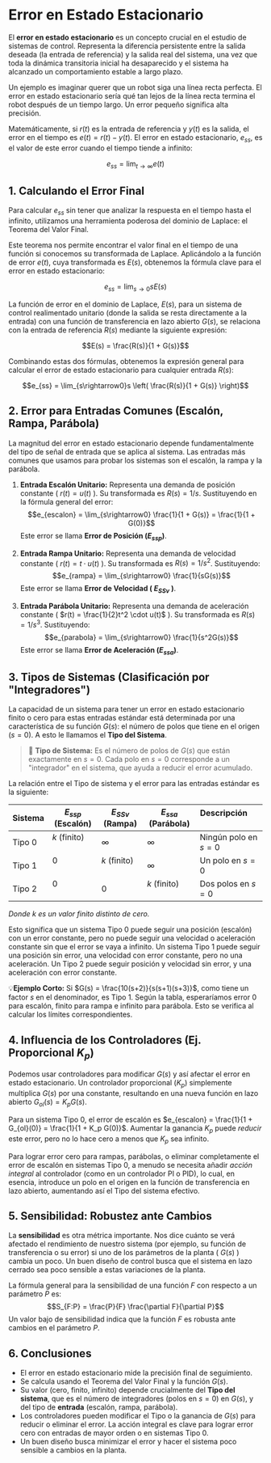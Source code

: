 # Error en Estado Estacionario

El **error en estado estacionario** es un concepto crucial en el estudio de sistemas de control. Representa la diferencia persistente entre la salida deseada (la entrada de referencia) y la salida real del sistema, una vez que toda la dinámica transitoria inicial ha desaparecido y el sistema ha alcanzado un comportamiento estable a largo plazo.

Un ejemplo es imaginar querer que un robot siga una línea recta perfecta. El error en estado estacionario sería qué tan lejos de la línea recta termina el robot después de un tiempo largo. Un error pequeño significa alta precisión.

Matemáticamente, si $r(t)$ es la entrada de referencia y $y(t)$ es la salida, el error en el tiempo es $e(t) = r(t) - y(t)$. El error en estado estacionario, $e_{ss}$, es el valor de este error cuando el tiempo tiende a infinito:

$$e_{ss} = \lim_{t \to \infty} e(t)$$

## 1. Calculando el Error Final

Para calcular $e_{ss}$ sin tener que analizar la respuesta en el tiempo hasta el infinito, utilizamos una herramienta poderosa del dominio de Laplace: el Teorema del Valor Final.

Este teorema nos permite encontrar el valor final en el tiempo de una función si conocemos su transformada de Laplace. Aplicándolo a la función de error $e(t)$, cuya transformada es $E(s)$, obtenemos la fórmula clave para el error en estado estacionario:

$$e_{ss} = \lim_{s\rightarrow0}sE(s)$$

La función de error en el dominio de Laplace, $E(s)$, para un sistema de control realimentado unitario (donde la salida se resta directamente a la entrada) con una función de transferencia en lazo abierto $G(s)$, se relaciona con la entrada de referencia $R(s)$ mediante la siguiente expresión:

$$E(s) = \frac{R(s)}{1 + G(s)}$$

Combinando estas dos fórmulas, obtenemos la expresión general para calcular el error de estado estacionario para cualquier entrada $R(s)$:

$$e_{ss} = \lim_{s\rightarrow0}s \left( \frac{R(s)}{1 + G(s)} \right)$$

## 2. Error para Entradas Comunes (Escalón, Rampa, Parábola)

La magnitud del error en estado estacionario depende fundamentalmente del tipo de señal de entrada que se aplica al sistema. Las entradas más comunes que usamos para probar los sistemas son el escalón, la rampa y la parábola.

1.  **Entrada Escalón Unitario:** Representa una demanda de posición constante ( $r(t) = u(t)$ ). Su transformada es $R(s) = 1/s$. Sustituyendo en la fórmula general del error:
    $$e_{escalon} = \lim_{s\rightarrow0} \frac{1}{1 + G(s)} = \frac{1}{1 + G(0)}$$
    Este error se llama **Error de Posición ($E_{ssp}$)**.

2.  **Entrada Rampa Unitario:** Representa una demanda de velocidad constante ( $r(t) = t \cdot u(t)$ ). Su transformada es $R(s) = 1/s^2$. Sustituyendo:
    $$e_{rampa} = \lim_{s\rightarrow0} \frac{1}{sG(s)}$$
    Este error se llama **Error de Velocidad ( $E_{SSv}$ )**.

3.  **Entrada Parábola Unitario:** Representa una demanda de aceleración constante ( $r(t) = \frac{1}{2}t^2 \cdot u(t)$ ). Su transformada es $R(s) = 1/s^3$. Sustituyendo:
    $$e_{parabola} = \lim_{s\rightarrow0} \frac{1}{s^2G(s)}$$
    Este error se llama **Error de Aceleración ($E_{ssa}$)**.

## 3. Tipos de Sistemas (Clasificación por "Integradores")

La capacidad de un sistema para tener un error en estado estacionario finito o cero para estas entradas estándar está determinada por una característica de su función $G(s)$: el número de polos que tiene en el origen ($s=0$). A esto le llamamos el **Tipo del Sistema**.

>🔑 **Tipo de Sistema:** Es el número de polos de $G(s)$ que están exactamente en $s=0$. Cada polo en $s=0$ corresponde a un "integrador" en el sistema, que ayuda a reducir el error acumulado.

La relación entre el Tipo de sistema y el error para las entradas estándar es la siguiente:

| Sistema | $E_{ssp}$ (Escalón) | $E_{SSv}$ (Rampa) | $E_{ssa}$ (Parábola) | Descripción                      |
|---------|---------------------|-------------------|----------------------|----------------------------------|
| Tipo 0  | $k$ (finito)        | $\infty$        | $\infty$         | Ningún polo en $s=0$       |
| Tipo 1  | $0$                 | $k$ (finito)      | $\infty$         | Un polo en $s=0$         |
| Tipo 2  | $0$                 | $0$             | $k$ (finito)       | Dos polos en $s=0$       |

*Donde* $k$ *es un valor finito distinto de cero.*

Esto significa que un sistema Tipo 0 puede seguir una posición (escalón) con un error constante, pero no puede seguir una velocidad o aceleración constante sin que el error se vaya a infinito. Un sistema Tipo 1 puede seguir una posición sin error, una velocidad con error constante, pero no una aceleración. Un Tipo 2 puede seguir posición y velocidad sin error, y una aceleración con error constante.

💡**Ejemplo Corto:** Si $G(s) = \frac{10(s+2)}{s(s+1)(s+3)}$, como tiene un factor $s$ en el denominador, es Tipo 1. Según la tabla, esperaríamos error 0 para escalón, finito para rampa e infinito para parábola. Esto se verifica al calcular los límites correspondientes.

## 4. Influencia de los Controladores (Ej. Proporcional $K_p$)

Podemos usar controladores para modificar $G(s)$ y así afectar el error en estado estacionario. Un controlador proporcional ($K_p$) simplemente multiplica $G(s)$ por una constante, resultando en una nueva función en lazo abierto $G_{ol}(s) = K_p G(s)$.

Para un sistema Tipo 0, el error de escalón es $e_{escalon} = \frac{1}{1 + G_{ol}(0)} = \frac{1}{1 + K_p G(0)}$. Aumentar la ganancia $K_p$ puede *reducir* este error, pero no lo hace cero a menos que $K_p$ sea infinito.

Para lograr error cero para rampas, parábolas, o eliminar completamente el error de escalón en sistemas Tipo 0, a menudo se necesita añadir *acción integral* al controlador (como en un controlador PI o PID), lo cual, en esencia, introduce un polo en el origen en la función de transferencia en lazo abierto, aumentando así el Tipo del sistema efectivo.

## 5. Sensibilidad: Robustez ante Cambios

La **sensibilidad** es otra métrica importante. Nos dice cuánto se verá afectado el rendimiento de nuestro sistema (por ejemplo, su función de transferencia o su error) si uno de los parámetros de la planta ( $G(s)$ ) cambia un poco. Un buen diseño de control busca que el sistema en lazo cerrado sea poco sensible a estas variaciones de la planta.

La fórmula general para la sensibilidad de una función $F$ con respecto a un parámetro $P$ es:
$$S_{F:P} = \frac{P}{F} \frac{\partial F}{\partial P}$$
Un valor bajo de sensibilidad indica que la función $F$ es robusta ante cambios en el parámetro $P$.

## 6. Conclusiones

* El error en estado estacionario mide la precisión final de seguimiento.
* Se calcula usando el Teorema del Valor Final y la función $G(s)$.
* Su valor (cero, finito, infinito) depende crucialmente del **Tipo del sistema**, que es el número de integradores (polos en $s=0$) en $G(s)$, y del tipo de **entrada** (escalón, rampa, parábola).
* Los controladores pueden modificar el Tipo o la ganancia de $G(s)$ para reducir o eliminar el error. La acción integral es clave para lograr error cero con entradas de mayor orden o en sistemas Tipo 0.
* Un buen diseño busca minimizar el error y hacer el sistema poco sensible a cambios en la planta.
